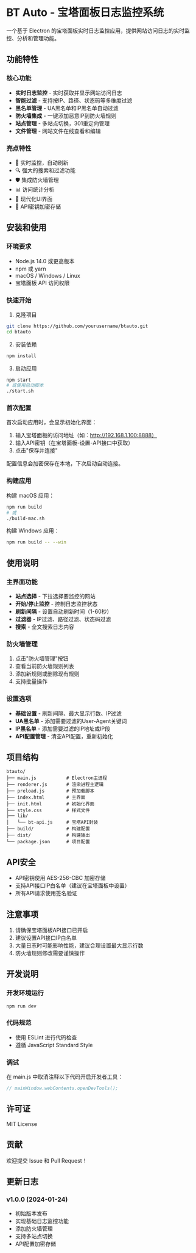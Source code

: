 # BT Auto - 宝塔面板日志监控系统

一个基于 Electron 的宝塔面板实时日志监控应用，提供网站访问日志的实时监控、分析和管理功能。

## 功能特性

### 核心功能
- **实时日志监控** - 实时获取并显示网站访问日志
- **智能过滤** - 支持按IP、路径、状态码等多维度过滤
- **黑名单管理** - UA黑名单和IP黑名单自动过滤
- **防火墙集成** - 一键添加恶意IP到防火墙规则
- **站点管理** - 多站点切换，301重定向管理
- **文件管理** - 网站文件在线查看和编辑

### 亮点特性
- 🚀 实时监控，自动刷新
- 🔍 强大的搜索和过滤功能
- 🛡️ 集成防火墙管理
- 📊 访问统计分析
- 🎨 现代化UI界面
- 🔐 API密钥加密存储

## 安装和使用

### 环境要求
- Node.js 14.0 或更高版本
- npm 或 yarn
- macOS / Windows / Linux
- 宝塔面板 API 访问权限

### 快速开始

1. 克隆项目
```bash
git clone https://github.com/yourusername/btauto.git
cd btauto
```

2. 安装依赖
```bash
npm install
```

3. 启动应用
```bash
npm start
# 或使用启动脚本
./start.sh
```

### 首次配置

首次启动应用时，会显示初始化界面：

1. 输入宝塔面板的访问地址（如：http://192.168.1.100:8888）
2. 输入API密钥（在宝塔面板-设置-API接口中获取）
3. 点击"保存并连接"

配置信息会加密保存在本地，下次启动自动连接。

### 构建应用

构建 macOS 应用：
```bash
npm run build
# 或
./build-mac.sh
```

构建 Windows 应用：
```bash
npm run build -- --win
```

## 使用说明

### 主界面功能

- **站点选择** - 下拉选择要监控的网站
- **开始/停止监控** - 控制日志监控状态
- **刷新间隔** - 设置自动刷新时间（1-60秒）
- **过滤器** - IP过滤、路径过滤、状态码过滤
- **搜索** - 全文搜索日志内容

### 防火墙管理

1. 点击"防火墙管理"按钮
2. 查看当前防火墙规则列表
3. 添加新规则或删除现有规则
4. 支持批量操作

### 设置选项

- **基础设置** - 刷新间隔、最大显示行数、IP过滤
- **UA黑名单** - 添加需要过滤的User-Agent关键词
- **IP黑名单** - 添加需要过滤的IP地址或IP段
- **API配置管理** - 清空API配置，重新初始化

## 项目结构

```
btauto/
├── main.js           # Electron主进程
├── renderer.js       # 渲染进程主逻辑
├── preload.js        # 预加载脚本
├── index.html        # 主界面
├── init.html         # 初始化界面
├── style.css         # 样式文件
├── lib/
│   └── bt-api.js     # 宝塔API封装
├── build/            # 构建配置
├── dist/             # 构建输出
└── package.json      # 项目配置
```

## API安全

- API密钥使用 AES-256-CBC 加密存储
- 支持API接口IP白名单（建议在宝塔面板中设置）
- 所有API请求使用签名验证

## 注意事项

1. 请确保宝塔面板API接口已开启
2. 建议设置API接口IP白名单
3. 大量日志时可能影响性能，建议合理设置最大显示行数
4. 防火墙规则修改需要谨慎操作

## 开发说明

### 开发环境运行
```bash
npm run dev
```

### 代码规范
- 使用 ESLint 进行代码检查
- 遵循 JavaScript Standard Style

### 调试
在 main.js 中取消注释以下代码开启开发者工具：
```javascript
// mainWindow.webContents.openDevTools();
```

## 许可证

MIT License

## 贡献

欢迎提交 Issue 和 Pull Request！

## 更新日志

### v1.0.0 (2024-01-24)
- 初始版本发布
- 实现基础日志监控功能
- 添加防火墙管理
- 支持多站点切换
- API配置加密存储